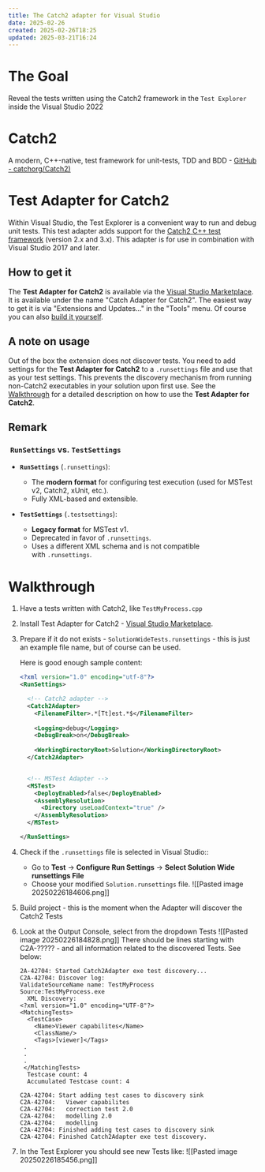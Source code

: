```yaml
---
title: The Catch2 adapter for Visual Studio
date: 2025-02-26
created: 2025-02-26T18:25
updated: 2025-03-21T16:24
---
```

# The Goal

Reveal the tests written using the Catch2 framework in the `Test Explorer` inside the Visual Studio 2022

# Catch2

A modern, C++-native, test framework for unit-tests, TDD and BDD - [GitHub - catchorg/Catch2)](https://github.com/catchorg/Catch2)


# Test Adapter for Catch2

Within Visual Studio, the Test Explorer is a convenient way to run and debug unit tests. This test adapter adds support for the [Catch2 C++ test framework](https://github.com/catchorg/Catch2) (version 2.x and 3.x). This adapter is for use in combination with Visual Studio 2017 and later.

## How to get it

The **Test Adapter for Catch2** is available via the [Visual Studio Marketplace](https://marketplace.visualstudio.com/items?itemName=JohnnyHendriks.ext01). It is available under the name "Catch Adapter for Catch2". The easiest way to get it is via "Extensions and Updates..." in the "Tools" menu. Of course you can also [build it yourself](Docs/Build.md).

## A note on usage

 Out of the box the extension does not discover tests. You need to add settings for the **Test Adapter for Catch2** to a `.runsettings` file and use that as your test settings. This prevents the discovery mechanism from running non-Catch2 executables in your solution upon first use. See the [Walkthrough](Docs/Walkthrough-vs2022.md) for a detailed description on how to use the **Test Adapter for Catch2**.

## Remark

###  `RunSettings` vs. `TestSettings`

- **`RunSettings`** (`.runsettings`):
    - The **modern format** for configuring test execution (used for MSTest v2, Catch2, xUnit, etc.).
    - Fully XML-based and extensible.
        
- **`TestSettings`** (`.testsettings`):
    - **Legacy format** for MSTest v1.
    - Deprecated in favor of `.runsettings`.
    - Uses a different XML schema and is not compatible with `.runsettings`.

# Walkthrough

1. Have a tests written with Catch2, like `TestMyProcess.cpp`
2. Install  Test Adapter for Catch2 - [Visual Studio Marketplace](https://marketplace.visualstudio.com/items?itemName=JohnnyHendriks.ext01).
3. Prepare if it do not exists - `SolutionWideTests.runsettings` - this is just an example file name, but of course can be used.  
   
   Here is good enough sample content:
    ```xml
    <?xml version="1.0" encoding="utf-8"?>
    <RunSettings>
    
      <!-- Catch2 adapter -->
      <Catch2Adapter>
        <FilenameFilter>.*[Tt]est.*$</FilenameFilter>
        
        <Logging>debug</Logging>
        <DebugBreak>on</DebugBreak>
        
        <WorkingDirectoryRoot>Solution</WorkingDirectoryRoot>
      </Catch2Adapter>
    
    
      <!-- MSTest Adapter -->
      <MSTest>
        <DeployEnabled>false</DeployEnabled>
        <AssemblyResolution>
          <Directory useLoadContext="true" />
        </AssemblyResolution>
      </MSTest>
    
    </RunSettings>
    ```
          
4. Check if the `.runsettings` file is selected in Visual Studio::
    - Go to **Test** → **Configure Run Settings** → **Select Solution Wide runsettings File**
    - Choose your modified `Solution.runsettings` file.
      ![[Pasted image 20250226184606.png]]
5. Build project - this is the moment when the Adapter will discover the Catch2 Tests
6. Look at the Output Console, select from the dropdown Tests
    ![[Pasted image 20250226184828.png]]
    There should be lines starting with C2A-?????  - and all information related to the discovered Tests. See below:
    ```
    2A-42704: Started Catch2Adapter exe test discovery...
    C2A-42704: Discover log:
    ValidateSourceName name: TestMyProcess
    Source:TestMyProcess.exe
      XML Discovery:
    <?xml version="1.0" encoding="UTF-8"?>
    <MatchingTests>
      <TestCase>
        <Name>Viewer capabilites</Name>
        <ClassName/>
        <Tags>[viewer]</Tags>
     .
     .
     .
     </MatchingTests>
      Testcase count: 4
      Accumulated Testcase count: 4
    
    C2A-42704: Start adding test cases to discovery sink
    C2A-42704:   Viewer capabilites
    C2A-42704:   correction test 2.0
    C2A-42704:   modelling 2.0
    C2A-42704:   modelling
    C2A-42704: Finished adding test cases to discovery sink
    C2A-42704: Finished Catch2Adapter exe test discovery.
    ```

7. In the Test Explorer you should see new Tests like:
    ![[Pasted image 20250226185456.png]]
    



